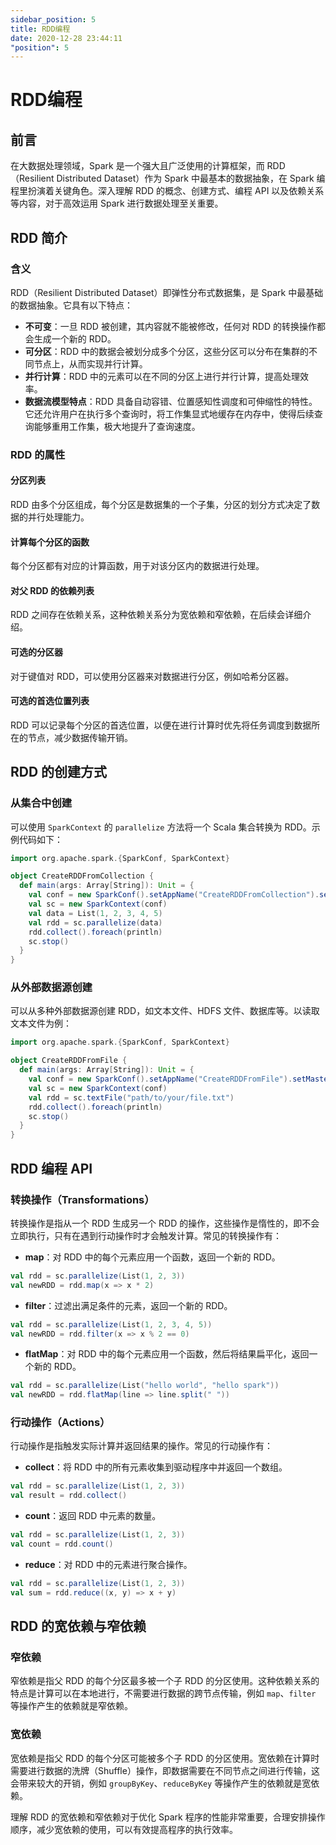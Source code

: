 ```yaml
---
sidebar_position: 5
title: RDD编程
date: 2020-12-28 23:44:11
"position": 5
---
```


# RDD编程

## 前言
在大数据处理领域，Spark 是一个强大且广泛使用的计算框架，而 RDD（Resilient Distributed Dataset）作为 Spark 中最基本的数据抽象，在 Spark 编程里扮演着关键角色。深入理解 RDD 的概念、创建方式、编程 API 以及依赖关系等内容，对于高效运用 Spark 进行数据处理至关重要。

## RDD 简介
### 含义
RDD（Resilient Distributed Dataset）即弹性分布式数据集，是 Spark 中最基础的数据抽象。它具有以下特点：
- **不可变**：一旦 RDD 被创建，其内容就不能被修改，任何对 RDD 的转换操作都会生成一个新的 RDD。
- **可分区**：RDD 中的数据会被划分成多个分区，这些分区可以分布在集群的不同节点上，从而实现并行计算。
- **并行计算**：RDD 中的元素可以在不同的分区上进行并行计算，提高处理效率。
- **数据流模型特点**：RDD 具备自动容错、位置感知性调度和可伸缩性的特性。它还允许用户在执行多个查询时，将工作集显式地缓存在内存中，使得后续查询能够重用工作集，极大地提升了查询速度。

### RDD 的属性
#### 分区列表
RDD 由多个分区组成，每个分区是数据集的一个子集，分区的划分方式决定了数据的并行处理能力。
#### 计算每个分区的函数
每个分区都有对应的计算函数，用于对该分区内的数据进行处理。
#### 对父 RDD 的依赖列表
RDD 之间存在依赖关系，这种依赖关系分为宽依赖和窄依赖，在后续会详细介绍。
#### 可选的分区器
对于键值对 RDD，可以使用分区器来对数据进行分区，例如哈希分区器。
#### 可选的首选位置列表
RDD 可以记录每个分区的首选位置，以便在进行计算时优先将任务调度到数据所在的节点，减少数据传输开销。

## RDD 的创建方式
### 从集合中创建
可以使用 `SparkContext` 的 `parallelize` 方法将一个 Scala 集合转换为 RDD。示例代码如下：
```scala
import org.apache.spark.{SparkConf, SparkContext}

object CreateRDDFromCollection {
  def main(args: Array[String]): Unit = {
    val conf = new SparkConf().setAppName("CreateRDDFromCollection").setMaster("local")
    val sc = new SparkContext(conf)
    val data = List(1, 2, 3, 4, 5)
    val rdd = sc.parallelize(data)
    rdd.collect().foreach(println)
    sc.stop()
  }
}
```
### 从外部数据源创建
可以从多种外部数据源创建 RDD，如文本文件、HDFS 文件、数据库等。以读取文本文件为例：
```scala
import org.apache.spark.{SparkConf, SparkContext}

object CreateRDDFromFile {
  def main(args: Array[String]): Unit = {
    val conf = new SparkConf().setAppName("CreateRDDFromFile").setMaster("local")
    val sc = new SparkContext(conf)
    val rdd = sc.textFile("path/to/your/file.txt")
    rdd.collect().foreach(println)
    sc.stop()
  }
}
```

## RDD 编程 API
### 转换操作（Transformations）
转换操作是指从一个 RDD 生成另一个 RDD 的操作，这些操作是惰性的，即不会立即执行，只有在遇到行动操作时才会触发计算。常见的转换操作有：
- **map**：对 RDD 中的每个元素应用一个函数，返回一个新的 RDD。
```scala
val rdd = sc.parallelize(List(1, 2, 3))
val newRDD = rdd.map(x => x * 2)
```
- **filter**：过滤出满足条件的元素，返回一个新的 RDD。
```scala
val rdd = sc.parallelize(List(1, 2, 3, 4, 5))
val newRDD = rdd.filter(x => x % 2 == 0)
```
- **flatMap**：对 RDD 中的每个元素应用一个函数，然后将结果扁平化，返回一个新的 RDD。
```scala
val rdd = sc.parallelize(List("hello world", "hello spark"))
val newRDD = rdd.flatMap(line => line.split(" "))
```

### 行动操作（Actions）
行动操作是指触发实际计算并返回结果的操作。常见的行动操作有：
- **collect**：将 RDD 中的所有元素收集到驱动程序中并返回一个数组。
```scala
val rdd = sc.parallelize(List(1, 2, 3))
val result = rdd.collect()
```
- **count**：返回 RDD 中元素的数量。
```scala
val rdd = sc.parallelize(List(1, 2, 3))
val count = rdd.count()
```
- **reduce**：对 RDD 中的元素进行聚合操作。
```scala
val rdd = sc.parallelize(List(1, 2, 3))
val sum = rdd.reduce((x, y) => x + y)
```

## RDD 的宽依赖与窄依赖
### 窄依赖
窄依赖是指父 RDD 的每个分区最多被一个子 RDD 的分区使用。这种依赖关系的特点是计算可以在本地进行，不需要进行数据的跨节点传输，例如 `map`、`filter` 等操作产生的依赖就是窄依赖。

### 宽依赖
宽依赖是指父 RDD 的每个分区可能被多个子 RDD 的分区使用。宽依赖在计算时需要进行数据的洗牌（Shuffle）操作，即数据需要在不同节点之间进行传输，这会带来较大的开销，例如 `groupByKey`、`reduceByKey` 等操作产生的依赖就是宽依赖。

理解 RDD 的宽依赖和窄依赖对于优化 Spark 程序的性能非常重要，合理安排操作顺序，减少宽依赖的使用，可以有效提高程序的执行效率。